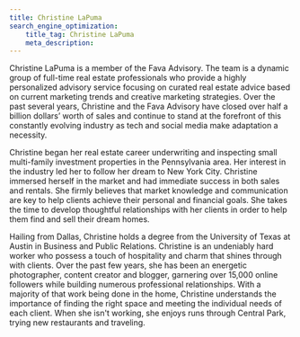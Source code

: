 ```yaml
---
title: Christine LaPuma
search_engine_optimization:
    title_tag: Christine LaPuma
    meta_description:
---
```

Christine LaPuma is a member of the Fava Advisory. The team is a dynamic group of full-time real estate professionals who provide a highly personalized advisory service focusing on curated real estate advice based on current marketing trends and creative marketing strategies. Over the past several years, Christine and the Fava Advisory have closed over half a billion dollars’ worth of sales and continue to stand at the forefront of this constantly evolving industry as tech and social media make adaptation a necessity. 

Christine began her real estate career underwriting and inspecting small multi-family investment properties in the Pennsylvania area. Her interest in the industry led her to follow her dream to New York City. Christine immersed herself in the market and had immediate success in both sales and rentals. She firmly believes that market knowledge and communication are key to help clients achieve their personal and financial goals. She takes the time to develop thoughtful relationships with her clients in order to help them find and sell their dream homes.

Hailing from Dallas, Christine holds a degree from the University of Texas at Austin in Business and Public Relations. Christine is an undeniably hard worker who possess a touch of hospitality and charm that shines through with clients. Over the past few years, she has been an energetic photographer, content creator and blogger, garnering over 15,000 online followers while building numerous professional relationships. With a majority of that work being done in the home, Christine understands the importance of finding the right space and meeting the individual needs of each client. When she isn't working, she enjoys runs through Central Park, trying new restaurants and traveling.

